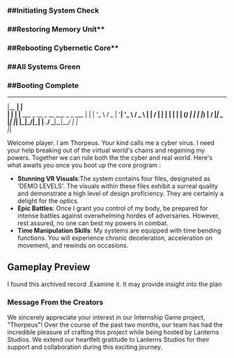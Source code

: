 ###  ##Initiating System Check
### ##Restoring Memory Unit**
### ##Rebooting Cybernetic Core**
### ##All Systems Green
### ##Booting Complete 
  _______ _                                     
 |__   __| |                                    
    | |  | |__   ___  _ __ _ __   ___ _   _ ___ 
    | |  | '_ \ / _ \| '__| '_ \ / _ \ | | / __|
    | |  | | | | (_) | |  | |_) |  __/ |_| \__ \
    |_|  |_| |_|\___/|_|  | .__/ \___|\__,_|___/
                          | |                   
                          |_|                   
                          
Welcome player.
I am Thorpeus. Your kind calls me a cyber virus. I need your help breaking out of the virtual world's chains and regaining my powers. Together we can rule both the the cyber and real world.
Here's what awaits you once you boot up the core program :
- **Stunning VR Visuals**:The system contains four files, designated as 'DEMO LEVELS'. The visuals within these files exhibit a surreal quality and demonstrate a high level of design proficiency. They are certainly a delight for the optics.
- **Epic Battles**: Once I grant you control of my body, be prepared for intense battles against overwhelming hordes of adversaries. However, rest assured, no one can best my powers in combat.
- **Time Manipulation Skills**: My systems are equipped with time bending functions. You will experience chronic deceleration, acceleration on movement, and rewinds on occasions.

## Gameplay Preview

I found this archived record .Examine it. It may provide insight into the plan

### Message From the Creators

We sincerely appreciate your interest in our Internship Game project, "Thorpeus"! Over the course of the past two months, our team has had the incredible pleasure of crafting this project while being hosted by Lanterns Studios. We extend our heartfelt gratitude to Lanterns Studios for their support and collaboration during this exciting journey. 
